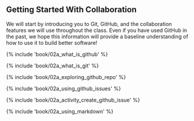 ## Getting Started With Collaboration

We will start by introducing you to Git, GitHub, and the collaboration features we will use throughout the class. Even if you have used GitHub in the past, we hope this information will provide a baseline understanding of how to use it to build better software!

{% include 'book/02a_what_is_github' %}

{% include 'book/02a_what_is_git' %}

{% include 'book/02a_exploring_github_repo' %}

{% include 'book/02a_using_github_issues' %}

{% include 'book/02a_activity_create_github_issue' %}

{% include 'book/02a_using_markdown' %}
